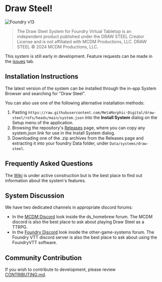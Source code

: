 # Draw Steel!

![Foundry v13](https://img.shields.io/badge/foundry-v13-green)

> The Draw Steel System for Foundry Virtual Tabletop is an independent product published under the DRAW STEEL Creator License and is not affiliated with MCDM Productions, LLC. DRAW STEEL © 2024 MCDM Productions, LLC.

This system is still early in development. Feature requests can be made in the [issues](https://github.com/MetaMorphic-Digital/draw-steel/issues) tab.

## Installation Instructions

The latest version of the system can be installed through the in-app System Browser and searching for "Draw Steel".

You can also use one of the following alternative installation methods:
1. Pasting `https://raw.githubusercontent.com/MetaMorphic-Digital/draw-steel/refs/heads/main/system.json` into the **Install System** dialog on the Setup menu of the application.
2. Browsing the repository's [Releases](https://github.com/MetaMorphic-Digital/draw-steel/releases) page, where you can copy any system.json link for use in the Install System dialog.
3. Downloading one of the .zip archives from the Releases page and extracting it into your foundry Data folder, under `Data/systems/draw-steel`.

## Frequently Asked Questions

The [Wiki](https://github.com/MetaMorphic-Digital/draw-steel/wiki) is under active construction but is the best place to find out information about the system's features.

## System Discussion

We have two dedicated channels in appropriate discord forums:
- In the [MCDM Discord](https://mcdm.gg/discord) look inside the ds_homebrew forum. The MCDM discord is also the best place to ask about playing Draw Steel as a TTRPG.
- In the [Foundry Discord](https://discord.gg/foundryvtt) look inside the other-game-systems forum. The Foundry VTT discord server is also the best place to ask about using the FoundryVTT software.

## Community Contribution

If you wish to contribute to development, please review [CONTRIBUTING.md](./CONTRIBUTING.md).

